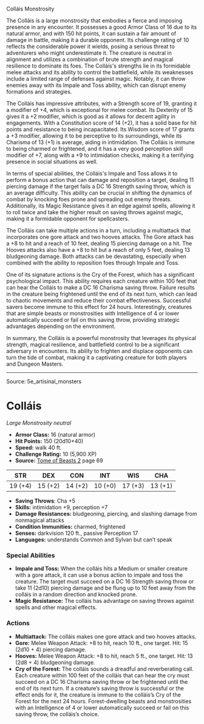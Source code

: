<MonsterName/>Colláis</MonsterName>
<CreatureType/>Monstrosity</CreatureType>

<summary>The Colláis is a large monstrosity that embodies a fierce and imposing presence in any encounter. It possesses a good Armor Class of 16 due to its natural armor, and with 150 hit points, it can sustain a fair amount of damage in battle, making it a durable opponent. Its challenge rating of 10 reflects the considerable power it wields, posing a serious threat to adventurers who might underestimate it. The creature is neutral in alignment and utilizes a combination of brute strength and magical resilience to dominate its foes. The Colláis's strengths lie in its formidable melee attacks and its ability to control the battlefield, while its weaknesses include a limited range of defenses against magic. Notably, it can throw enemies away with its Impale and Toss ability, which can disrupt enemy formations and strategies.</summary>

<detail>

The Colláis has impressive attributes, with a Strength score of 19, granting it a modifier of +4, which is exceptional for melee combat. Its Dexterity of 15 gives it a +2 modifier, which is good as it allows for decent agility in engagements. With a Constitution score of 14 (+2), it has a solid base for hit points and resistance to being incapacitated. Its Wisdom score of 17 grants a +3 modifier, allowing it to be perceptive to its surroundings, while its Charisma of 13 (+1) is average, aiding in intimidation. The Colláis is immune to being charmed or frightened, and it has a very good perception skill modifier of +7, along with a +9 to intimidation checks, making it a terrifying presence in social situations as well.

In terms of special abilities, the Colláis's Impale and Toss allows it to perform a bonus action that can damage and reposition a target, dealing 11 piercing damage if the target fails a DC 16 Strength saving throw, which is an average difficulty. This ability can be crucial in shifting the dynamics of combat by knocking foes prone and spreading out enemy threats. Additionally, its Magic Resistance gives it an edge against spells, allowing it to roll twice and take the higher result on saving throws against magic, making it a formidable opponent for spellcasters.

The Colláis can take multiple actions in a turn, including a multiattack that incorporates one gore attack and two hooves attacks. The Gore attack has a +8 to hit and a reach of 10 feet, dealing 15 piercing damage on a hit. The Hooves attacks also have a +8 to hit but a reach of only 5 feet, dealing 13 bludgeoning damage. Both attacks can be devastating, especially when combined with the ability to reposition foes through Impale and Toss. 

One of its signature actions is the Cry of the Forest, which has a significant psychological impact. This ability requires each creature within 100 feet that can hear the Colláis to make a DC 16 Charisma saving throw. Failure results in the creature being frightened until the end of its next turn, which can lead to chaotic movements and reduce their combat effectiveness. Successful savers become immune to this effect for 24 hours. Interestingly, creatures that are simple beasts or monstrosities with Intelligence of 4 or lower automatically succeed or fail on this saving throw, providing strategic advantages depending on the environment.

In summary, the Colláis is a powerful monstrosity that leverages its physical strength, magical resilience, and battlefield control to be a significant adversary in encounters. Its ability to frighten and displace opponents can turn the tide of combat, making it a captivating creature for both players and Dungeon Masters.</detail>



---

Source: 5e_artisinal_monsters

# Colláis

*Large* *Monstrosity* *neutral*

- **Armor Class:** 16 (natural armor)
- **Hit Points:** 150 (20d10+40)
- **Speed:** walk 40 ft.
- **Challenge Rating:** 10 (5,900 XP)
- **Source:** [Tome of Beasts 2](https://koboldpress.com/kpstore/product/tome-of-beasts-2-for-5th-edition) page 69

| STR | DEX | CON | INT | WIS | CHA |
| --- | --- | --- | --- | --- | --- |
| 19 (+4) | 15 (+2) | 14 (+2) | 10 (+0) | 17 (+3) | 13 (+1) |

- **Saving Throws**: Cha +5
- **Skills:** intimidation +9, perception +7
- **Damage Resistances:** bludgeoning, piercing, and slashing damage from nonmagical attacks
- **Condition Immunities:** charmed, frightened
- **Senses:** darkvision 120 ft., passive Perception 17
- **Languages:** understands Common and Sylvan but can’t speak

### Special Abilities

- **Impale and Toss:** When the colláis hits a Medium or smaller creature with a gore attack, it can use a bonus action to impale and toss the creature. The target must succeed on a DC 16 Strength saving throw or take 11 (2d10) piercing damage and be flung up to 10 feet away from the colláis in a random direction and knocked prone.
- **Magic Resistance:** The colláis has advantage on saving throws against spells and other magical effects.

### Actions

- **Multiattack:** The colláis makes one gore attack and two hooves attacks.
- **Gore:** Melee Weapon Attack: +8 to hit, reach 10 ft., one target. Hit: 15 (2d10 + 4) piercing damage.
- **Hooves:** Melee Weapon Attack: +8 to hit, reach 5 ft., one target. Hit: 13 (2d8 + 4) bludgeoning damage.
- **Cry of the Forest:** The colláis sounds a dreadful and reverberating call. Each creature within 100 feet of the colláis that can hear the cry must succeed on a DC 16 Charisma saving throw or be frightened until the end of its next turn. If a creature’s saving throw is successful or the effect ends for it, the creature is immune to the colláis’s Cry of the Forest for the next 24 hours. Forest-dwelling beasts and monstrosities with an Intelligence of 4 or lower automatically succeed or fail on this saving throw, the colláis’s choice.




